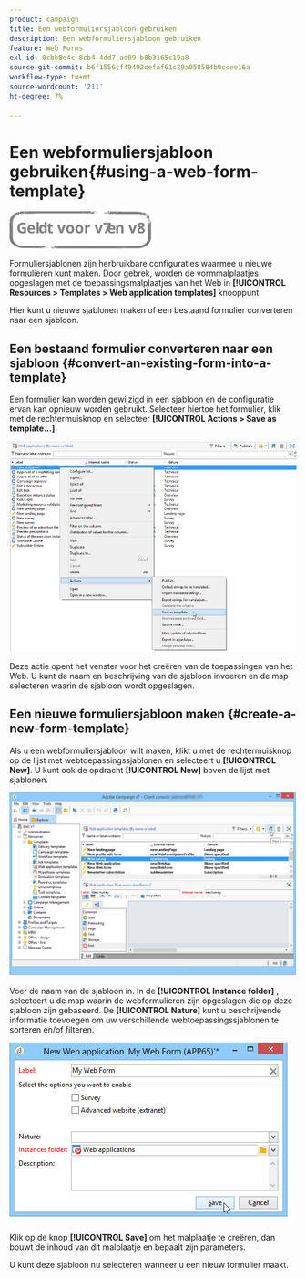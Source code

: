 ```yaml
---
product: campaign
title: Een webformuliersjabloon gebruiken
description: Een webformuliersjabloon gebruiken
feature: Web Forms
exl-id: 0cbb8e4c-8cb4-4dd7-ad09-b8b3165c19a8
source-git-commit: b6f1556cf49492cefaf61c29a058584b0ccee16a
workflow-type: tm+mt
source-wordcount: '211'
ht-degree: 7%

---
```


# Een webformuliersjabloon gebruiken{#using-a-web-form-template}

![](../../assets/common.svg)

Formuliersjablonen zijn herbruikbare configuraties waarmee u nieuwe formulieren kunt maken. Door gebrek, worden de vormmalplaatjes opgeslagen met de toepassingsmalplaatjes van het Web in **[!UICONTROL Resources > Templates > Web application templates]** knooppunt.

Hier kunt u nieuwe sjablonen maken of een bestaand formulier converteren naar een sjabloon.

## Een bestaand formulier converteren naar een sjabloon {#convert-an-existing-form-into-a-template}

Een formulier kan worden gewijzigd in een sjabloon en de configuratie ervan kan opnieuw worden gebruikt. Selecteer hiertoe het formulier, klik met de rechtermuisknop en selecteer **[!UICONTROL Actions > Save as template...]**.

![](assets/s_ncs_admin_survey_saveastemplate.png)

Deze actie opent het venster voor het creëren van de toepassingen van het Web. U kunt de naam en beschrijving van de sjabloon invoeren en de map selecteren waarin de sjabloon wordt opgeslagen.

## Een nieuwe formuliersjabloon maken {#create-a-new-form-template}

Als u een webformuliersjabloon wilt maken, klikt u met de rechtermuisknop op de lijst met webtoepassingssjablonen en selecteert u **[!UICONTROL New]**. U kunt ook de opdracht **[!UICONTROL New]** boven de lijst met sjablonen.

![](assets/s_ncs_admin_survey_createtemplate.png)

Voer de naam van de sjabloon in. In de **[!UICONTROL Instance folder]** , selecteert u de map waarin de webformulieren zijn opgeslagen die op deze sjabloon zijn gebaseerd. De **[!UICONTROL Nature]** kunt u beschrijvende informatie toevoegen om uw verschillende webtoepassingssjablonen te sorteren en/of filteren.

![](assets/s_ncs_admin_survey_createtemplate_details.png)

Klik op de knop **[!UICONTROL Save]** om het malplaatje te creëren, dan bouwt de inhoud van dit malplaatje en bepaalt zijn parameters.

U kunt deze sjabloon nu selecteren wanneer u een nieuw formulier maakt.

